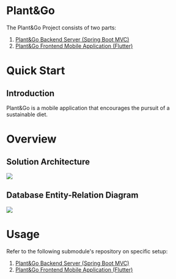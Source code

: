 # Plant&Go
The Plant&Go Project consists of two parts:
1. [Plant&Go Backend Server (Spring Boot MVC)](https://github.com/plantngo/plantngo_backend)
2. [Plant&Go Frontend Mobile Application (Flutter)](https://github.com/plantngo/plantngo_frontend)

# Quick Start

## Introduction
Plant&Go is a mobile application that encourages the pursuit of a sustainable diet.

# Overview
## Solution Architecture
![](./plantngo_backend/.github/README/PlantNGo%20Solution%20Architecture.png)

## Database Entity-Relation Diagram
![](./plantngo_backend/.github/README/PlantNGo%20ER%20Diagram.png)

# Usage
Refer to the following submodule's repository on specific setup:
1. [Plant&Go Backend Server (Spring Boot MVC)](https://github.com/plantngo/plantngo_backend)
2. [Plant&Go Frontend Mobile Application (Flutter)](https://github.com/plantngo/plantngo_frontend)
